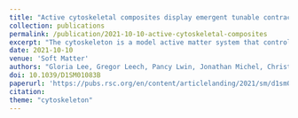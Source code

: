 ```yaml
---
title: "Active cytoskeletal composites display emergent tunable contractility and restructuring"
collection: publications
permalink: /publication/2021-10-10-active-cytoskeletal-composites
excerpt: "The cytoskeleton is a model active matter system that controls processes as diverse as cell motility and mechanosensing. While both active actomyosin dynamics and actin–microtubule interactions are key to the cytoskeleton's versatility and adaptability, an understanding of their interplay is lacking. Here, we couple microscale experiments with mechanistic modeling to elucidate how connectivity, rigidity, and force-generation affect emergent material properties in composite networks of actin, tubulin, and myosin. We use multi-spectral imaging, time-resolved differential dynamic microscopy and spatial image autocorrelation to show that ballistic contraction occurs in composites with sufficient flexibility and motor density, but that a critical fraction of microtubules is necessary to sustain controlled dynamics."
date: 2021-10-10
venue: 'Soft Matter'
authors: "Gloria Lee, Gregor Leech, Pancy Lwin, Jonathan Michel, Christopher Currie, Michael J. Rust, Jennifer L. Ross, Ryan McGorty, Moumita Das, Rae M. Robertson-Anderson"
doi: 10.1039/D1SM01083B
paperurl: 'https://pubs.rsc.org/en/content/articlelanding/2021/sm/d1sm01083b'
citation: 
theme: "cytoskeleton"
---
```


